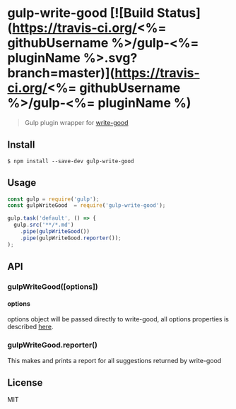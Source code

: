 # gulp-write-good [![Build Status](https://travis-ci.org/<%= githubUsername %>/gulp-<%= pluginName %>.svg?branch=master)](https://travis-ci.org/<%= githubUsername %>/gulp-<%= pluginName %)

> Gulp plugin wrapper for [write-good](https://github.com/btford/write-good)

## Install

```
$ npm install --save-dev gulp-write-good
```

## Usage

```javascript
const gulp = require('gulp');
const gulpWriteGood  = require('gulp-write-good');

gulp.task('default', () => {
  gulp.src('**/*.md')
    .pipe(gulpWriteGood())
    .pipe(gulpWriteGood.reporter());
);
```

## API

### gulpWriteGood([options])

#### options

options object will be passed directly to write-good, all options properties is described [here](https://github.com/btford/write-good#checks).

### gulpWriteGood.reporter()

This makes and prints a report for all suggestions returned by write-good

## License

MIT
